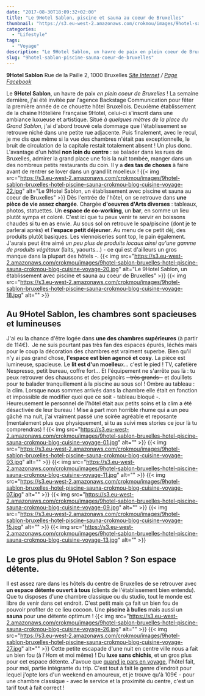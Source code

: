 ```yaml
---
date: "2017-08-30T18:09:32+02:00"
title: "Le 9Hotel Sablon, piscine et sauna au coeur de Bruxelles"
thumbnail: "https://s3.eu-west-2.amazonaws.com/crokmou/images/9hotel-sablon-bruxelles-hotel-piscine-sauna-crokmou-blog-cuisine-voyage-05.jpg"
categories:
  - "Lifestyle"
tags:
  - "Voyage"
description: "Le 9Hotel Sablon, un havre de paix en plein coeur de Bruxelles ! ... celui-ci s'inscrit dans une ambiance luxueuse et artistique. "
slug: "9hotel-sablon-piscine-sauna-coeur-de-bruxelles"
---
```


**9Hotel Sablon** Rue de la Paille 2, 1000 Bruxelles _[Site Internet](https://www.9-hotel-sablon-brussels.be/fr/) / [Page Facebook](https://www.facebook.com/9HOTELSABLON/)_

Le **9Hotel Sablon**, un havre de paix _en plein coeur de Bruxelles_ ! La semaine dernière, j'ai été invitée par l'agence Backstage Communication pour fêter la première année de ce chouette hôtel Bruxellois. Deuxième établissement de la chaine Hôtelière Française 9Hotel, celui-ci s'inscrit dans une ambiance luxueuse et artistique. Situé _à quelques mètres de la place du Grand Sablon_, j'ai d'abord trouvé cela dommage que l'établissement se retrouve niché dans une petite rue adjacente. Puis finalement, avec le recul, je me dis que même si la vue des chambres n'était pas exceptionnelle, le bruit de circulation de la capitale restait totalement absent ! Un plus donc. L'avantage d'un hôtel **non loin du centre** : se balader dans les rues de Bruxelles, admirer la grand place une fois la nuit tombée, manger dans un des nombreux petits restaurants du coin. Il y a **des tas de choses** à faire avant de rentrer se lover dans un grand lit moelleux ! {{< img src="https://s3.eu-west-2.amazonaws.com/crokmou/images/9hotel-sablon-bruxelles-hotel-piscine-sauna-crokmou-blog-cuisine-voyage-22.jpg" alt="Le 9Hotel Sablon, un établissement avec piscine et sauna au coeur de Bruxelles" >}} Dès l'entrée de l'hôtel, on se retrouve dans **une pièce de vie assez chargée**. Chargée **d'oeuvres d'Arts diverses** : tableaux, photos, statuettes. Un **espace de co-working**, un **bar**, en somme un lieu plutôt sympa et coloré. C'est ici que tu peux venir te servir en boissons chaudes si tu en as envie. Au sous sol on retrouve le spa/piscine (dont je te parlerai après) et l'**espace petit déjeuner**. Au menu de ce petit déj, des produits plutôt basiques. Les viennoiseries sont top, le pain également. J'aurais peut être aimé _un peu plus de produits locaux ainsi qu'une gamme de produits végétaux_ (laits, yaourts...) - ce qui est d'ailleurs un gros manque dans la plupart des hôtels -. {{< img src="https://s3.eu-west-2.amazonaws.com/crokmou/images/9hotel-sablon-bruxelles-hotel-piscine-sauna-crokmou-blog-cuisine-voyage-20.jpg" alt="Le 9Hotel Sablon, un établissement avec piscine et sauna au coeur de Bruxelles" >}} {{< img src="https://s3.eu-west-2.amazonaws.com/crokmou/images/9hotel-sablon-bruxelles-hotel-piscine-sauna-crokmou-blog-cuisine-voyage-18.jpg" alt="" >}}

## Au 9Hotel Sablon, les chambres sont spacieuses et lumineuses

J'ai eu la chance d'être logée dans **une des chambres supérieures** (à partir de 114€).  Je ne suis pourtant pas très fan des espaces épurés, léchés mais pour le coup la décoration des chambres est vraiment superbe. Bien qu'il n'y ai pas grand chose, **l'espace est bien agencé et cosy**. La pièce est lumineuse, spacieuse. Le **lit est d'un moelleu**x... c'est le pied ! TV, cafetière Nespresso, petit bureau, coffre fort... Et l'équipement ne s'arrête pas là : tu peux retrouver des chaussons et des peignoirs <del>- très grands -</del> et douillets pour te balader tranquillement à la piscine au sous sol ! Ombre au tableau : la clim. Lorsque nous sommes arrivés dans la chambre elle était en fonction et impossible de modifier quoi que ce soit - tableau bloqué -. Heureusement le personnel de l'hôtel était aux petits soins et la clim a été désactivée de leur bureau ! Mise à part mon horrible rhume qui a un peu gâché ma nuit, j'ai vraiment passé une soirée agréable et reposante (mentalement plus que physiquement, si tu as suivi mes stories ce jour là tu comprendras) ! {{< img src="https://s3.eu-west-2.amazonaws.com/crokmou/images/9hotel-sablon-bruxelles-hotel-piscine-sauna-crokmou-blog-cuisine-voyage-01.jpg" alt="" >}} {{< img src="https://s3.eu-west-2.amazonaws.com/crokmou/images/9hotel-sablon-bruxelles-hotel-piscine-sauna-crokmou-blog-cuisine-voyage-03.jpg" alt="" >}} {{< img src="https://s3.eu-west-2.amazonaws.com/crokmou/images/9hotel-sablon-bruxelles-hotel-piscine-sauna-crokmou-blog-cuisine-voyage-11.jpg" alt="" >}} {{< img src="https://s3.eu-west-2.amazonaws.com/crokmou/images/9hotel-sablon-bruxelles-hotel-piscine-sauna-crokmou-blog-cuisine-voyage-07.jpg" alt="" >}} {{< img src="https://s3.eu-west-2.amazonaws.com/crokmou/images/9hotel-sablon-bruxelles-hotel-piscine-sauna-crokmou-blog-cuisine-voyage-09.jpg" alt="" >}} {{< img src="https://s3.eu-west-2.amazonaws.com/crokmou/images/9hotel-sablon-bruxelles-hotel-piscine-sauna-crokmou-blog-cuisine-voyage-15.jpg" alt="" >}} {{< img src="https://s3.eu-west-2.amazonaws.com/crokmou/images/9hotel-sablon-bruxelles-hotel-piscine-sauna-crokmou-blog-cuisine-voyage-13.jpg" alt="" >}}

## **Le gros plus du 9Hotel Sablon ? Son espace détente.**

Il est assez rare dans les hôtels du centre de Bruxelles de se retrouver avec **un espace détente ouvert à tous** (clients de l'établissement bien entendu). Que tu disposes d'une chambre classique ou du studio, tout le monde est libre de venir dans cet endroit. C'est petit mais ça fait un bien fou de pouvoir profiter de ce lieu cocoon. Une **piscine à bulles** mais aussi un **sauna** pour une détente optimum ! {{< img src="https://s3.eu-west-2.amazonaws.com/crokmou/images/9hotel-sablon-bruxelles-hotel-piscine-sauna-crokmou-blog-cuisine-voyage-26.jpg" alt="" >}} {{< img src="https://s3.eu-west-2.amazonaws.com/crokmou/images/9hotel-sablon-bruxelles-hotel-piscine-sauna-crokmou-blog-cuisine-voyage-27.jpg" alt="" >}} Cette petite escapade d'une nuit en centre ville nous a fait un bien fou (à l'Hom et moi même) ! Du **luxe sans chichis**, et un gros plus pour cet espace détente. J'avoue que [quand je pars en voyage](https://crokmou.com/tag/voyage), l'hôtel fait, pour moi, partie intégrante du trip. C'est tout à fait le genre d'endroit pour lequel j'opte lors d'un weekend en amoureux, et je trouve qu'à 109€ - pour une chambre classique - avec le service et la proximité du centre, c'est un tarif tout à fait correct !